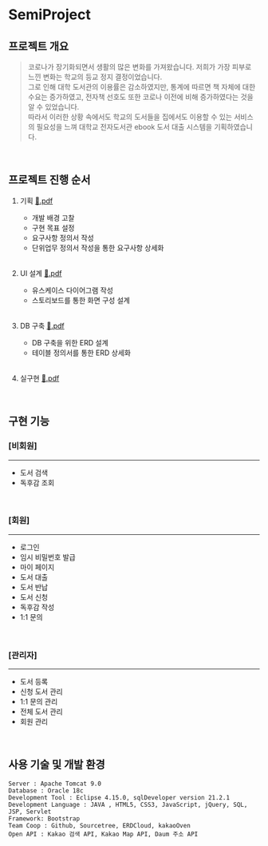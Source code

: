# SemiProject
## 프로젝트 개요
> 코로나가 장기화되면서 생활의 많은 변화를 가져왔습니다. 저희가 가장 피부로 느낀 변화는 학교의 등교 정지 결정이었습니다.  
그로 인해 대학 도서관의 이용률은 감소하였지만, 통계에 따르면 책 자체에 대한 수요는 증가하였고, 전자책 선호도 또한 코로나 이전에 비해 증가하였다는 것을 알 수 있었습니다.  
따라서 이러한 상황 속에서도 학교의 도서들을 집에서도 이용할 수 있는 서비스의 필요성을 느껴 대학교 전자도서관 ebook 도서 대출 시스템을 기획하였습니다.  
<br>

## 프로젝트 진행 순서
1. 기획  [:floppy_disk:.pdf](https://s3.us-west-2.amazonaws.com/secure.notion-static.com/5302085e-6495-4cd6-b2b0-5c9e3507c2ed/01.%EA%B8%B0%ED%9A%8D%ED%9A%8C%EC%9D%98_%EC%8B%A0%EC%9A%B0%EB%8C%80%ED%95%99%EA%B5%90.pdf?X-Amz-Algorithm=AWS4-HMAC-SHA256&X-Amz-Content-Sha256=UNSIGNED-PAYLOAD&X-Amz-Credential=AKIAT73L2G45EIPT3X45%2F20211224%2Fus-west-2%2Fs3%2Faws4_request&X-Amz-Date=20211224T021153Z&X-Amz-Expires=86400&X-Amz-Signature=0b4a950204152ed7aad9d9f75f89c8b53631d9e1851aed6ffb47899fa485473c&X-Amz-SignedHeaders=host&response-content-disposition=filename%20%3D%2201.%25EA%25B8%25B0%25ED%259A%258D%25ED%259A%258C%25EC%259D%2598_%25EC%258B%25A0%25EC%259A%25B0%25EB%258C%2580%25ED%2595%2599%25EA%25B5%2590.pdf%22&x-id=GetObject)
    + 개발 배경 고찰
    + 구현 목표 설정
    + 요구사항 정의서 작성
    + 단위업무 정의서 작성을 통한 요구사항 상세화  
    <br>
    
2. UI 설계  [:floppy_disk:.pdf](https://s3.us-west-2.amazonaws.com/secure.notion-static.com/9dfef356-4f07-49c3-8e71-edb040bba409/02.UI%ED%9A%8C%EC%9D%98_%EC%8B%A0%EC%9A%B0%EB%8C%80%ED%95%99%EA%B5%90.pdf?X-Amz-Algorithm=AWS4-HMAC-SHA256&X-Amz-Content-Sha256=UNSIGNED-PAYLOAD&X-Amz-Credential=AKIAT73L2G45EIPT3X45%2F20211224%2Fus-west-2%2Fs3%2Faws4_request&X-Amz-Date=20211224T024819Z&X-Amz-Expires=86400&X-Amz-Signature=07831383d025e5e828f987d8c0d2d0cee106c838d58360bf38617a4752c96209&X-Amz-SignedHeaders=host&response-content-disposition=filename%20%3D%2202.UI%25ED%259A%258C%25EC%259D%2598_%25EC%258B%25A0%25EC%259A%25B0%25EB%258C%2580%25ED%2595%2599%25EA%25B5%2590.pdf%22&x-id=GetObject)
    + 유스케이스 다이어그램 작성
    + 스토리보드를 통한 화면 구성 설계  
    <br>
3. DB 구축  [:floppy_disk:.pdf](https://s3.us-west-2.amazonaws.com/secure.notion-static.com/9bc3c67b-2be4-44da-b5e6-0a66a418ad4a/03.DB%ED%9A%8C%EC%9D%98_%EC%8B%A0%EC%9A%B0%EB%8C%80%ED%95%99%EA%B5%90.pdf?X-Amz-Algorithm=AWS4-HMAC-SHA256&X-Amz-Content-Sha256=UNSIGNED-PAYLOAD&X-Amz-Credential=AKIAT73L2G45EIPT3X45%2F20211224%2Fus-west-2%2Fs3%2Faws4_request&X-Amz-Date=20211224T030031Z&X-Amz-Expires=86400&X-Amz-Signature=9746adb31c538e2a7155e6cb52502ba1441fdd416da0241cdde6dc04f008042d&X-Amz-SignedHeaders=host&response-content-disposition=filename%20%3D%2203.DB%25ED%259A%258C%25EC%259D%2598_%25EC%258B%25A0%25EC%259A%25B0%25EB%258C%2580%25ED%2595%2599%25EA%25B5%2590.pdf%22&x-id=GetObject)
    + DB 구축을 위한 ERD 설계
    + 테이블 정의서를 통한 ERD 상세화
    <br>

4. 실구현  [:floppy_disk:.pdf](https://s3.us-west-2.amazonaws.com/secure.notion-static.com/a8652ef1-0e97-47c3-831d-5f79e8b50a55/04.%EC%B5%9C%EC%A2%85_%EC%8B%A0%EC%9A%B0%EB%8C%80%ED%95%99%EA%B5%90.pdf?X-Amz-Algorithm=AWS4-HMAC-SHA256&X-Amz-Content-Sha256=UNSIGNED-PAYLOAD&X-Amz-Credential=AKIAT73L2G45EIPT3X45%2F20211224%2Fus-west-2%2Fs3%2Faws4_request&X-Amz-Date=20211224T031503Z&X-Amz-Expires=86400&X-Amz-Signature=55a481f507945484ae964d0a910f434a91716291f9c0c88a29d1ba40b30aac5e&X-Amz-SignedHeaders=host&response-content-disposition=filename%20%3D%2204.%25EC%25B5%259C%25EC%25A2%2585_%25EC%258B%25A0%25EC%259A%25B0%25EB%258C%2580%25ED%2595%2599%25EA%25B5%2590.pdf%22&x-id=GetObject)
<br>

## 구현 기능
### [비회원]
-------------
+ 도서 검색
+ 독후감 조회
<br>

### [회원]
-------------
+ 로그인
+ 임시 비밀번호 발급
+ 마이 페이지
+ 도서 대출
+ 도서 반납
+ 도서 신청
+ 독후감 작성
+ 1:1 문의
<br>

### [관리자]
-------------
+ 도서 등록
+ 신청 도서 관리
+ 1:1 문의 관리
+ 전체 도서 관리
+ 회원 관리
<br>

## 사용 기술 및 개발 환경
```
Server : Apache Tomcat 9.0
Database : Oracle 18c
Development Tool : Eclipse 4.15.0, sqlDeveloper version 21.2.1
Development Language : JAVA , HTML5, CSS3, JavaScript, jQuery, SQL, JSP, Servlet
Framework: Bootstrap
Team Coop : Github, Sourcetree, ERDCloud, kakaoOven
Open API : Kakao 검색 API, Kakao Map API, Daum 주소 API
```
